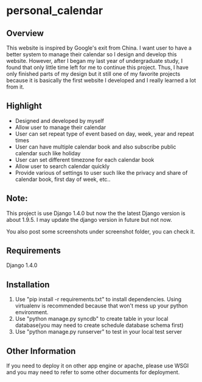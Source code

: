 # personal_calendar

## Overview
This website is inspired by Google's exit from China. I want user to have a better system to manage their calendar so I design and develop this website. However, after I began my last year of undergraduate study, I found that only little time left for me to continue this project. Thus, I have only finished parts of my design but it still one of my favorite projects because it is basically the first website I developed and I really learned a lot from it.

## Highlight
* Designed and developed by myself
* Allow user to manage their calendar
* User can set repeat type of event based on day, week, year and repeat times
* User can have multiple calendar book and also subscribe public calendar such like holiday
* User can set different timezone for each calendar book
* Allow user to search calendar quickly
* Provide various of settings to user such like the privacy and share of calendar book, first day of week, etc..

## Note:
This project is use Django 1.4.0 but now the the latest Django version is about 1.9.5. I may update the django version in future but not now.

You also post some screenshots under screenshot folder, you can check it.

## Requirements
Django 1.4.0

## Installation
1. Use "pip install -r requirements.txt" to install dependencies. Using virtualenv is recommended because that won't mess up your python environment.
2. Use "python manage.py syncdb" to create table in your local database(you may need to create schedule database schema first)
3. Use "python manage.py runserver" to test in your local test server

## Other Information
If you need to deploy it on other app engine or apache, please use WSGI and you may need to refer to some other documents for deployment.
